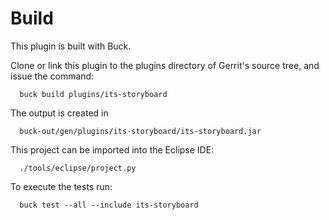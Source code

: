 Build
=====

This plugin is built with Buck.

Clone or link this plugin to the plugins directory of Gerrit's source
tree, and issue the command:

```
  buck build plugins/its-storyboard
```

The output is created in

```
  buck-out/gen/plugins/its-storyboard/its-storyboard.jar
```

This project can be imported into the Eclipse IDE:

```
  ./tools/eclipse/project.py
```

To execute the tests run:

```
  buck test --all --include its-storyboard
```
